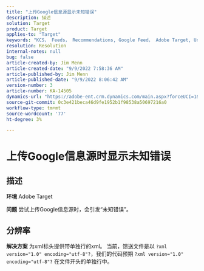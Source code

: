 ```yaml
---
title: "上传Google信息源显示未知错误"
description: 描述
solution: Target
product: Target
applies-to: "Target"
keywords: "KCS， Feeds， Recommendations, Google Feed， Adobe Target, Unknown Error"
resolution: Resolution
internal-notes: null
bug: false
article-created-by: Jim Menn
article-created-date: "9/9/2022 7:58:36 AM"
article-published-by: Jim Menn
article-published-date: "9/9/2022 8:06:42 AM"
version-number: 3
article-number: KA-14505
dynamics-url: "https://adobe-ent.crm.dynamics.com/main.aspx?forceUCI=1&pagetype=entityrecord&etn=knowledgearticle&id=c9c8642f-1530-ed11-9db1-0022480866ad"
source-git-commit: 0c3e421beca46d9fe1952b1f98538a50697216a0
workflow-type: tm+mt
source-wordcount: '77'
ht-degree: 3%

---
```


# 上传Google信息源时显示未知错误

## 描述


<b>环境</b>
Adobe Target

<b>问题</b>
尝试上传Google信息源时，会引发“未知错误”。


## 分辨率


<b>解决方案</b>
为xml标头提供带单独行的xml。
当前，馈送文件是以 `?xml version="1.0" encoding="utf-8"?`，我们的代码预期 `?xml version="1.0" encoding="utf-8"?` 在文件开头的单独行中。
